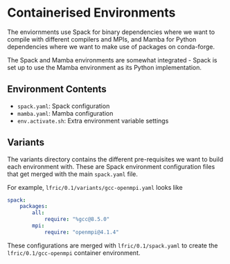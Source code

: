 # Containerised Environments

The enviornments use Spack for binary dependencies where we want to compile
with different compilers and MPIs, and Mamba for Python dependencies where we
want to make use of packages on conda-forge.

The Spack and Mamba environments are somewhat integrated - Spack is set up to
use the Mamba environment as its Python implementation.

## Environment Contents

* `spack.yaml`: Spack configuration
* `mamba.yaml`: Mamba configuration
* `env.activate.sh`: Extra environment variable settings

## Variants

The variants directory contains the different pre-requisites we want to build
each environment with. These are Spack environment configuration files that get
merged with the main `spack.yaml` file.

For example, `lfric/0.1/variants/gcc-openmpi.yaml` looks like
```yaml
spack:
    packages:
        all:
            require: "%gcc@8.5.0"
        mpi:
            require: "openmpi@4.1.4"
```
These configurations are merged with `lfric/0.1/spack.yaml` to create the
`lfric/0.1/gcc-openmpi` container environment.
